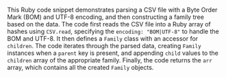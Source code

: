 This Ruby code snippet demonstrates parsing a CSV file with a Byte Order Mark (BOM) and UTF-8 encoding, and then constructing a family tree based on the data. The code first reads the CSV file into a Ruby array of hashes using `CSV.read`, specifying the `encoding: "BOM|UTF-8"` to handle the BOM and UTF-8. It then defines a `Family` class with an accessor for `children`. The code iterates through the parsed data, creating `Family` instances when a `parent` key is present, and appending `child` values to the `children` array of the appropriate family. Finally, the code returns the `arr` array, which contains all the created `Family` objects.
